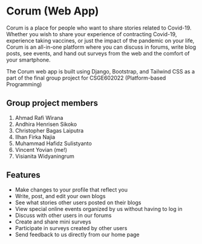 # Corum (Web App)

Corum is a place for people who want to share stories related to Covid-19. Whether you wish to share your experience of contracting Covid-19, experience taking vaccines, or just the impact of the pandemic on your life, Corum is an all-in-one platform where you can discuss in forums, write blog posts, see events, and hand out surveys from the web and the comfort of your smartphone.

The Corum web app is built using Django, Bootstrap, and Tailwind CSS as a part of the final group project for CSGE602022 (Platform-based Programming)

## Group project members

1. Ahmad Rafi Wirana
2. Andhira Henrisen Sikoko
3. Christopher Bagas Laiputra
4. Ilhan Firka Najia
5. Muhammad Hafidz Sulistyanto
6. Vincent Yovian (me!)
7. Visianita Widyaningrum

## Features

- Make changes to your profile that reflect you
- Write, post, and edit your own blogs
- See what stories other users posted on their blogs
- View special online events organized by us without having to log in
- Discuss with other users in our forums
- Create and share mini surveys
- Participate in surveys created by other users
- Send feedback to us directly from our home page

